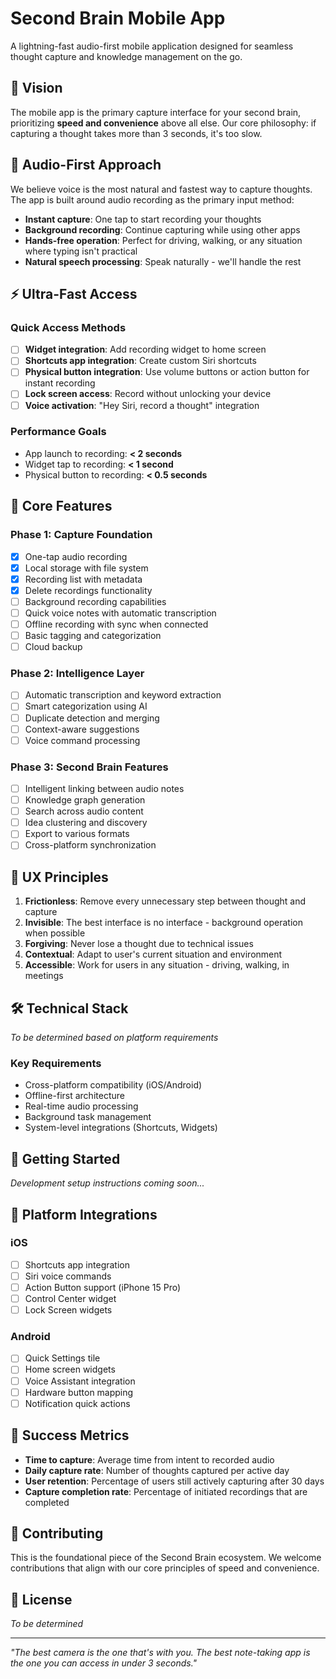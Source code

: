 # Second Brain Mobile App

A lightning-fast audio-first mobile application designed for seamless thought capture and knowledge management on the go.

## 🎯 Vision

The mobile app is the primary capture interface for your second brain, prioritizing **speed and convenience** above all else. Our core philosophy: if capturing a thought takes more than 3 seconds, it's too slow.

## 🎤 Audio-First Approach

We believe voice is the most natural and fastest way to capture thoughts. The app is built around audio recording as the primary input method:

- **Instant capture**: One tap to start recording your thoughts
- **Background recording**: Continue capturing while using other apps
- **Hands-free operation**: Perfect for driving, walking, or any situation where typing isn't practical
- **Natural speech processing**: Speak naturally - we'll handle the rest

## ⚡ Ultra-Fast Access

### Quick Access Methods

- [ ] **Widget integration**: Add recording widget to home screen
- [ ] **Shortcuts app integration**: Create custom Siri shortcuts
- [ ] **Physical button integration**: Use volume buttons or action button for instant recording
- [ ] **Lock screen access**: Record without unlocking your device
- [ ] **Voice activation**: "Hey Siri, record a thought" integration

### Performance Goals

- App launch to recording: **< 2 seconds**
- Widget tap to recording: **< 1 second**
- Physical button to recording: **< 0.5 seconds**

## 🧠 Core Features

### Phase 1: Capture Foundation

- [x] One-tap audio recording
- [x] Local storage with file system
- [x] Recording list with metadata
- [x] Delete recordings functionality
- [ ] Background recording capabilities
- [ ] Quick voice notes with automatic transcription
- [ ] Offline recording with sync when connected
- [ ] Basic tagging and categorization
- [ ] Cloud backup

### Phase 2: Intelligence Layer

- [ ] Automatic transcription and keyword extraction
- [ ] Smart categorization using AI
- [ ] Duplicate detection and merging
- [ ] Context-aware suggestions
- [ ] Voice command processing

### Phase 3: Second Brain Features

- [ ] Intelligent linking between audio notes
- [ ] Knowledge graph generation
- [ ] Search across audio content
- [ ] Idea clustering and discovery
- [ ] Export to various formats
- [ ] Cross-platform synchronization

## 🎨 UX Principles

1. **Frictionless**: Remove every unnecessary step between thought and capture
2. **Invisible**: The best interface is no interface - background operation when possible
3. **Forgiving**: Never lose a thought due to technical issues
4. **Contextual**: Adapt to user's current situation and environment
5. **Accessible**: Work for users in any situation - driving, walking, in meetings

## 🛠️ Technical Stack

_To be determined based on platform requirements_

### Key Requirements

- Cross-platform compatibility (iOS/Android)
- Offline-first architecture
- Real-time audio processing
- Background task management
- System-level integrations (Shortcuts, Widgets)

## 🚀 Getting Started

_Development setup instructions coming soon..._

## 📱 Platform Integrations

### iOS

- [ ] Shortcuts app integration
- [ ] Siri voice commands
- [ ] Action Button support (iPhone 15 Pro)
- [ ] Control Center widget
- [ ] Lock Screen widgets

### Android

- [ ] Quick Settings tile
- [ ] Home screen widgets
- [ ] Voice Assistant integration
- [ ] Hardware button mapping
- [ ] Notification quick actions

## 🎯 Success Metrics

- **Time to capture**: Average time from intent to recorded audio
- **Daily capture rate**: Number of thoughts captured per active day
- **User retention**: Percentage of users still actively capturing after 30 days
- **Capture completion rate**: Percentage of initiated recordings that are completed

## 🤝 Contributing

This is the foundational piece of the Second Brain ecosystem. We welcome contributions that align with our core principles of speed and convenience.

## 📄 License

_To be determined_

---

_"The best camera is the one that's with you. The best note-taking app is the one you can access in under 3 seconds."_
